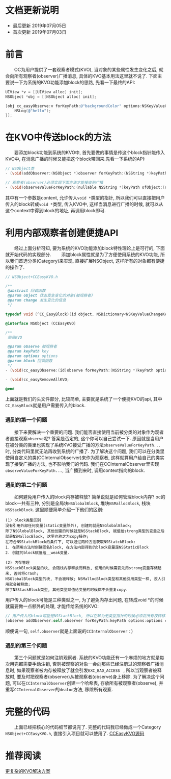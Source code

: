 # 文档更新说明
* 最后更新 2019年07月05日
* 首次更新 2019年07月03日

# 前言
　　OC为用户提供了一套观察者模式(KVO), 当对象的某些属性发生变化之后, 就会向所有观察者(observer)广播消息, 具体的KVO基本用法这里就不说了. 下面主要说一下为系统的KVO功能添加block的思路, 先看一下最终的API:

```objectivec
UIView *v = [[UIView alloc] init];
NSObject *obj = [[NSObject alloc] init];

[obj cc_easyObserve:v forKeyPath:@"backgroundColor" options:NSKeyValueObservingOptionNew block:^(id object, NSDictionary<NSKeyValueChangeKey,id> *change) {
	NSLog(@"hello");
}];

```

# 在KVO中传送block的方法
　　要添加block功能到系统的KVO中, 首先要做的事情是传这个block指针能传入KVO中, 在消息广播的时候又能把这个block带回来.先看一下系统的API:
　　
```objectivec
// NSObject类
- (void)addObserver:(NSObject *)observer forKeyPath:(NSString *)keyPath options:(NSKeyValueObservingOptions)options context:(nullable void *)context;

// 观察者(observer)必须实现下面方法才能接收到广播
- (void)observeValueForKeyPath:(nullable NSString *)keyPath ofObject:(nullable id)object change:(nullable NSDictionary<NSKeyValueChangeKey, id> *)change context:(nullable void *)context;
```

其中有一个参数是content, 允许传入`void *`类型的指针, 所以我们可以直接把用户传入的block转成`void *`类型, 传入KVO中, 这样当消息进行广播的时候, 就可以从这个context中得到block的地址, 再调用block即可.

# 利用内部观察者创建便捷API
　　经过上面分析可知, 要为系统的KVO功能添加block特性理论上是可行的, 下面就开始代码的实现部分. 
　　添加block属性就是为了方便使用系统的KVO功能, 所以我们首选分类(Category)来实现, 直接扩展NSObject, 这样所有的对象都有便捷的操作了.

```objectivec
// NSObject+CCEasyKVO.h

/**
 @abstract 回调函数
 @param object 状态发生变化的对象(被观察者)
 @param change 发生变化的信息
 */

typedef void (^CC_EasyBlock)(id object, NSDictionary<NSKeyValueChangeKey, id> *change);

@interface NSObject (CCEasyKVO)

/**
 简易KVO

 @param observe 被观察者
 @param keyPath key
 @param options options
 @param block 回调函数
 */
- (void)cc_easyObserve:(id)observe forKeyPath:(NSString *)keyPath options:(NSKeyValueObservingOptions)options block:(CC_EasyBlock) block;

- (void)cc_easyRemoveAllKVO;

@end
```

上面就是我们的头文件部分, 比较简单, 主要就是系统了一个便捷KVO的api, 其中`CC_EasyBlock`就是用户需要传入的block.

### 遇到的第一个问题
　　接下来要解决一个重要的问题. 我们能否直接使用当前被分类的对象作为观者者直接观察`observe`呢? 答案是否定的, 这个你可以自己尝试一下. 原因就是当用户在被分类的类里也实现了系统KVO接受广播的方法`observeValueForKeyPath...`时, 分类代码里就无法再收到系统的广播了.
为了解决这个问题, 我们可以在分类里使用自定义的类(CCInternalObserver)来作为观察者, 这样就算用户给自己的类实现了接受广播的方法, 也不影响我们的代码. 我们在CCInternalObserver里实现`observeValueForKeyPath...`, 当广播到来时, 调用context指向的block.

### 遇到的第二个问题
　　如何避免用户传入的block内存被释放? 简单说就是如何管理block内存? oc的block一共有三种, 分别是全局块`NSGlobalBlock`, 堆块`NSMallocBlock`, 栈块`NSStackBlock`. 这里顺便简单介绍一下他们的区别:

	(1) block类型区别
	没有引用外部任何变量(static变量除外), 创建的就是NSGlobalBlock;
	除了NSGlobalBlock, 其他创建的时候就是NSStackBlock, 赋值给strong类型的变量之后就是NSMallocBlock, 这里也称之为copy操作;
	在符合NSStatckBlock的条件下, 可以通过两种方法获取NSStatckBlock:
	1. 在调用方法时创建匿名block, 在方法内部得到的block变量是NSStaticBlock
	2. 创建的block赋值给__weak变量.

	(2) 内存管理
	NSStackBlock类型的块, 会随栈内存释放而释放, 使用的时候需要先用strong变量存储起来, 否则将crash;
	NSGlobalBlock类型的块, 不会被释放; NSMallocBlock类型和其他引用类型一样, 没人引用就会被释放;
	除了NSStackBlock类型, 其他类型赋值给变量的时候都不会重复copy.

用户传入的block可能是三种类型之一, 为了避免内存出问题, 在转成void *的时候就需要做一点额外的处理, 才能传给系统的KVO:

```objectivec
// 用户传入的block可能是NSStackBlock, 所以在转为无类型指针的时候必须将所有权转移给CoreFoundatin层, 这样一来block类型会转为NSMallocBlock并被持有, 也就安全了
[observe addObserver:self.observer forKeyPath:keyPath options:options context:(__bridge_retained void *)block];

```
顺便说一句, `self.observer`就是上面说的`CCInternalObserver` : )

### 遇到的第三个问题
　　第三个问题就是如何注销观察者. 系统的KVO功能还有一个麻烦的地方就是每次用完都需要手动注销, 否则被观察的对象一会向那些已经注册过的观察者广播消息时, 如果观察者被内存被释放了就会引发`EXC_BAD_ACCESS ` , 所以当观察者被释放时, 要及时把观察者(observer)从被观察者(observe)身上移除.
为了解决这个问题, 可以在`CCInternalObserver`创建一个哈希表, 存放所有被观察者(observe), 并重写`CCInternalObserver`的`dealoc`方法, 移除所有观察.

# 完整的代码
　　上面已经把核心的代码细节都说完了. 完整的代码我已经做成一个Category `NSObject+CCEasyKVO.h`, 直接引入项目就可以使用了. [CCEasyKVO源码](https://github.com/cocos543/CCEasyKVO)
　　
# 推荐阅读
[更复杂的KVO解决方案](https://github.com/facebook/KVOController)
